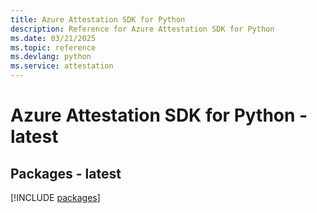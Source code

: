 ```yaml
---
title: Azure Attestation SDK for Python
description: Reference for Azure Attestation SDK for Python
ms.date: 03/21/2025
ms.topic: reference
ms.devlang: python
ms.service: attestation
---
```

# Azure Attestation SDK for Python - latest
## Packages - latest
[!INCLUDE [packages](attestation-index.md)]